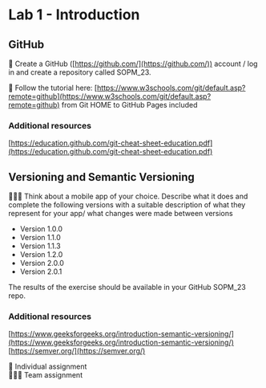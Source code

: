 # Lab 1 - Introduction

## GitHub
🙍 Create a GitHub ([https://github.com/](https://github.com/)) account / log in and create a repository called SOPM_23.

🙍 Follow the tutorial here: [https://www.w3schools.com/git/default.asp?remote=github](https://www.w3schools.com/git/default.asp?remote=github) from Git HOME to GitHub Pages included

### Additional resources
[https://education.github.com/git-cheat-sheet-education.pdf](https://education.github.com/git-cheat-sheet-education.pdf)

## Versioning and Semantic Versioning
🧑‍🤝‍🧑 Think about a mobile app of your choice. Describe what it does and complete the following versions with a suitable description of what they represent for your app/ what changes were made between versions

- Version 1.0.0
- Version 1.1.0
- Version 1.1.3
- Version 1.2.0
- Version 2.0.0
- Version 2.0.1

The results of the exercise should be available in your GitHub SOPM_23 repo.

### Additional resources
[https://www.geeksforgeeks.org/introduction-semantic-versioning/](https://www.geeksforgeeks.org/introduction-semantic-versioning/) \
[https://semver.org/](https://semver.org/)

🙍 Individual assignment\
🧑‍🤝‍🧑 Team assignment